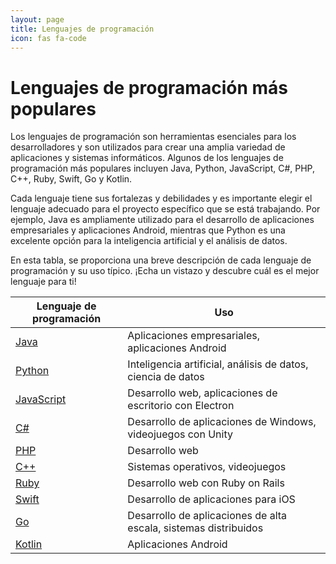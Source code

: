 ```yaml
---
layout: page
title: Lenguajes de programación
icon: fas fa-code	
---
```



# Lenguajes de programación más populares

Los lenguajes de programación son herramientas esenciales para los desarrolladores y son utilizados para crear una amplia variedad de aplicaciones y sistemas informáticos. Algunos de los lenguajes de programación más populares incluyen Java, Python, JavaScript, C#, PHP, C++, Ruby, Swift, Go y Kotlin.

Cada lenguaje tiene sus fortalezas y debilidades y es importante elegir el lenguaje adecuado para el proyecto específico que se está trabajando. Por ejemplo, Java es ampliamente utilizado para el desarrollo de aplicaciones empresariales y aplicaciones Android, mientras que Python es una excelente opción para la inteligencia artificial y el análisis de datos.

En esta tabla, se proporciona una breve descripción de cada lenguaje de programación y su uso típico. ¡Echa un vistazo y descubre cuál es el mejor lenguaje para ti!


| Lenguaje de programación | Uso 
| --- | --- |
| [Java](https://es.wikipedia.org/wiki/Java_(lenguaje_de_programaci%C3%B3n)) | Aplicaciones empresariales, aplicaciones Android | ![Java](https://images.vexels.com/media/users/3/166401/isolated/lists/b82aa7ac3f736dd78570dd3fa3fa9e24-icono-del-lenguaje-de-programacion-java.png) |
| [Python](https://es.wikipedia.org/wiki/Python) | Inteligencia artificial, análisis de datos, ciencia de datos |
| [JavaScript](https://es.wikipedia.org/wiki/JavaScript) | Desarrollo web, aplicaciones de escritorio con Electron |
| [C#](https://es.wikipedia.org/wiki/C_Sharp) | Desarrollo de aplicaciones de Windows, videojuegos con Unity | 
| [PHP](https://es.wikipedia.org/wiki/PHP) | Desarrollo web | 
| [C++](https://es.wikipedia.org/wiki/C%2B%2B) | Sistemas operativos, videojuegos | 
| [Ruby](https://es.wikipedia.org/wiki/Ruby) | Desarrollo web con Ruby on Rails | 
| [Swift](https://es.wikipedia.org/wiki/Swift_(lenguaje_de_programaci%C3%B3n)) | Desarrollo de aplicaciones para iOS | 
| [Go](https://es.wikipedia.org/wiki/Go_(lenguaje_de_programaci%C3%B3n)) | Desarrollo de aplicaciones de alta escala, sistemas distribuidos | 
| [Kotlin](https://es.wikipedia.org/wiki/Kotlin) | Aplicaciones Android | 
